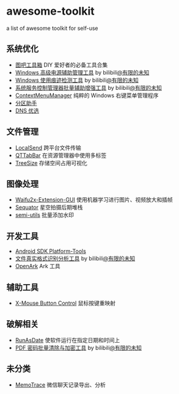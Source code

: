 # awesome-toolkit

a list of awesome toolkit for self-use

## 系统优化

- [图吧工具箱](https://www.tbtool.cn/) DIY 爱好者的必备工具合集
- [Windows 高级电源辅助管理工具](./toolkit-without-url/Windows高级电源辅助管理工具.zip) by bilibili[@有限的未知](https://space.bilibili.com/1199158766)
- [Windows 使用痕迹检测工具](./toolkit-without-url/Windows使用痕迹检测工具.zip) by bilibili[@有限的未知](https://space.bilibili.com/1199158766)
- [系统服务控制管理器批量辅助增强工具](./toolkit-without-url/系统服务控制管理器批量辅助增强工具.zip) by bilibili[@有限的未知](https://space.bilibili.com/1199158766)
- [ContextMenuManager](https://github.com/BluePointLilac/ContextMenuManager) 纯粹的 Windows 右键菜单管理程序
- [分区助手](https://www.disktool.cn/download.html)
- [DNS 优选](./toolkit-without-url/DNS优选.zip)

## 文件管理

- [LocalSend](https://github.com/localsend/localsend) 跨平台文件传输
- [QTTabBar](http://qttabbar.wikidot.com/) 在资源管理器中使用多标签
- [TreeSize](https://treesize.net/) 存储空间占用可视化

## 图像处理

- [Waifu2x-Extension-GUI](https://github.com/AaronFeng753/Waifu2x-Extension-GUI) 使用机器学习进行图片、视频放大和插帧
- [Sequator](https://sites.google.com/view/sequator) 星空拍摄后期堆栈
- [semi-utils](https://github.com/leslievan/semi-utils) 批量添加水印

## 开发工具

- [Android SDK Platform-Tools](https://developer.android.com/tools/releases/platform-tools)
- [文件真实格式识别分析工具](./toolkit-without-url/文件真实格式识别分析工具.zip) by bilibili[@有限的未知](https://space.bilibili.com/1199158766)
- [OpenArk](https://github.com/BlackINT3/OpenArk) Ark 工具

## 辅助工具

- [X-Mouse Button Control](https://www.highrez.co.uk/downloads/XMouseButtonControl.htm) 鼠标按键重映射

## 破解相关

- [RunAsDate](https://www.nirsoft.net/utils/run_as_date.html) 使软件运行在指定日期和时间上
- [PDF 密码批量清除与加密工具](./toolkit-without-url/PDF密码批量清除与加密工具.zip) by bilibili[@有限的未知](https://space.bilibili.com/1199158766)

## 未分类

- [MemoTrace](https://github.com/LC044/WeChatMsg) 微信聊天记录导出、分析
